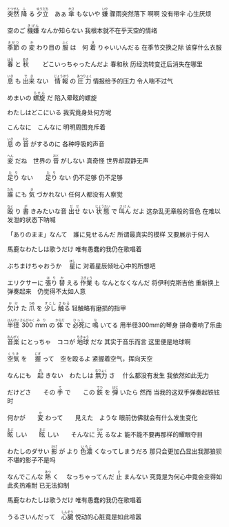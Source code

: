 <ruby>突然<rt>とつぜん</rt></ruby> <ruby>降<rt>ふ</rt></ruby> る <ruby>夕立<rt>ゆうだち</rt></ruby>　あぁ <ruby>傘<rt>かさ</rt></ruby> もないや <ruby>嫌<rt>いや</rt></ruby>
骤雨突然落下        啊啊 没有带伞 心生厌烦

空のご <ruby>機嫌<rt>きげん</rt></ruby>  なんか知らない
我根本就不在乎天空的情绪

<ruby>季節<rt>きせつ</rt></ruby> の <ruby>変<rt>か</rt></ruby> わり目の <ruby>服<rt>ふく</rt></ruby> は　何 <ruby>着<rt>き</rt></ruby> りゃいいんだる
在季节交换之际           该穿什么衣服

<ruby>春<rt>はる</rt></ruby> と <ruby>秋<rt>あき</rt></ruby> 　　どこいっちゃったんだよ
春和秋   历经流转变迁后消失在哪里　

<ruby>息<rt>いき</rt></ruby> も <ruby>出来<rt>でき</rt></ruby> ない　<ruby>情報<rt>じょうほう</rt></ruby> の <ruby>圧力<rt>あつりょく</rt></ruby>
情报给予的压力  令人喘不过气

めまいの <ruby>螺旋<rt>らせん</rt></ruby> だ
陷入晕眩的螺旋

わたしはどこにいる
我究竟身处何方呢

こんなに　こんなに
明明周围充斥着

<ruby>息<rt>いき</rt></ruby> の <ruby>音<rt>おと</rt></ruby> がするのに
各种呼吸的声音

<ruby>変<rt>へん</rt></ruby> だね　世界の <ruby>音<rt>おと</rt></ruby> がしない
真奇怪   世界却寂静无声

<ruby>足り<rt>たり</rt></ruby> ない　　<ruby>足り<rt>たり</rt></ruby> ない
仍不足够      仍不足够

<ruby>誰<rt>だれ</rt></ruby> にも <ruby>気<rt>き</rt></ruby> づかれない
任何人都没有人察觉

<ruby>殴<rt>なぐ</rt></ruby> り <ruby>書<rt>が</rt></ruby> きみたいな音   <ruby>出せ<rt>だせ</rt></ruby> ない <ruby>状態<rt>じょうたい</rt></ruby> で <ruby>叫ん<rt>さけん</rt></ruby> だよ
这杂乱无章般的音色    在难以发泄的状态下呐喊

「ありのまま」なんて　誰に見せるんだ
所谓最真实的模样   又要展示于何人

馬鹿なわたしは歌うだけ
唯有愚蠢的我仍在歌唱着

ぶちまけちゃおうか　 <ruby>星<rt>ほし</rt></ruby>に
对着星辰倾吐心中的所想吧

エリクサーに <ruby>張り<rt>はり</rt></ruby> <ruby>替<rt>か</rt></ruby> える <ruby>作業<rt>さぎょう</rt></ruby> も  なんとなくなんだ
将伊利克斯吉他 重新换上弹奏起来　仍觉得不太如人意

<ruby>欠け<rt>かけ</rt></ruby> た <ruby>爪<rt>つめ</rt></ruby> を <ruby>少し<rt>すこし</rt></ruby> <ruby>触る<rt>さわる</rt></ruby>
轻触略有磨损的指甲

<ruby>半径<rt>はんけい</rt></ruby> <ruby>300<rt>さんびゃく</rt></ruby> <ruby>ｍｍ<rt>みり</rt></ruby> の <ruby>体<rt>からだ</rt></ruby> で <ruby>必死<rt>ひっし</rt></ruby>に <ruby>鳴<rt>な</rt></ruby> いてる
用半径300mm的琴身  拼命奏响了乐曲

<ruby>音楽<rt>おんがく</rt></ruby> にとっちゃ　ココが <ruby>地球<rt>ちきゅう</rt></ruby> だな
其实于音乐而言   这里便是地球啊

<ruby>空気<rt>くうき</rt></ruby> を　 <ruby>握<rt>にぎ</rt></ruby> って　空を殴るよ
紧握着空气，挥向天空

なんにも　<ruby>起<rt>お</rt></ruby> きない　わたしは <ruby>無力<rt>むりょく</rt></ruby> さ　
什么都没有发生    我依然如此无力

だけどさ　　その <ruby>手<rt>て</rt></ruby> で　　この <ruby>鉄<rt>てつ</rt></ruby> を <ruby>弾<rt>はじ</rt></ruby> いたら
然而  当我的这双手弹奏起铁铉时

何かが　　<ruby>変<rt>か</rt></ruby> わって　　見えた　ような
眼前仿佛就会有什么发生变化

<ruby>眩<rt>まぶ</rt></ruby> しい　　<ruby>眩<rt>まぶ</rt></ruby> しい　　そんなに <ruby>光<rt>ひか</rt></ruby> るなよ
能不能不要再那样的耀眼夺目

わたしのダサい <ruby>影<rt>かげ</rt></ruby> が  より <ruby>色濃<rt>いろこ</rt></ruby> くなってしまうだろ
那只会更加凸显出我那狼狈不堪的影子不是吗

なんでこんな <ruby>熱<rt>あつ</rt></ruby> く　 なっちゃってんだ <ruby>止<rt>と</rt></ruby> まんない
究竟是为何心中竟会变得如此炙热难耐  已无法抑制

馬鹿なわたしは歌うだけ
唯有愚蠢的我仍在歌唱着

うるさいんだって　<ruby>心臓<rt>しんぞう</rt></ruby>
悦动的心脏竟是如此喧嚣
